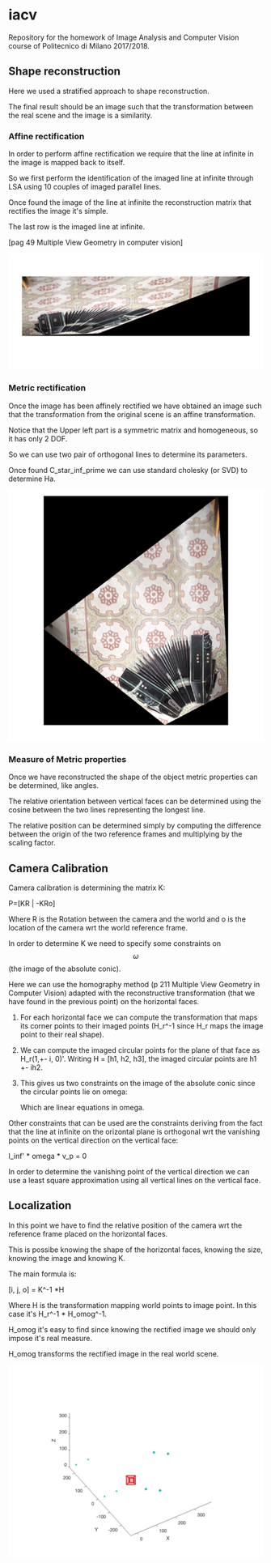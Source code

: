# iacv
Repository for the homework of Image Analysis and Computer Vision course of Politecnico di Milano 2017/2018.  



## Shape reconstruction

Here we used a stratified approach to shape reconstruction.

The final result should be an image such that the transformation between the real scene and the image is a similarity.

### Affine rectification

In order to perform affine rectification we require that the line at infinite in the image is mapped back to itself.

So we first perform the identification of the imaged line at infinite through LSA using 10 couples of imaged parallel lines. 

Once found the image of the line at infinite the reconstruction matrix that rectifies the image it's simple.

The last row is the imaged line at infinite.

[pag 49 Multiple View Geometry in computer vision]

![Alt text](imgs/rectified_img.jpg?raw=true "Affine rectification")

### Metric rectification

Once the image has been affinely rectified we have obtained an image such that the transformation from the original scene is an affine transformation.

Notice that the Upper left part is a symmetric matrix and homogeneous, so it has only 2 DOF.

So we can use two pair of orthogonal lines to determine its parameters. 

Once found C_star_inf_prime we can use standard cholesky (or SVD) to determine Ha.

![Alt text](imgs/shape_rec3.jpg?raw=true "Metric rectification")

### Measure of Metric properties

Once we have reconstructed the shape of the object metric properties can be determined, like angles.

The relative orientation between vertical faces can be determined using the cosine between the two lines representing the longest line.

The relative position can be determined simply by computing the difference between the origin of the two reference frames and multiplying by the scaling factor. 

## Camera Calibration

Camera calibration is determining the matrix K:

P=[KR | -KRo]

Where R is the Rotation between the camera and the world and o is the location of the camera wrt the world reference frame.

In order to determine K we need to specify some constraints on $$\omega$$ (the image of the absolute conic).

Here we can use the homography method (p 211 Multiple View Geometry in Computer Vision) adapted with the reconstructive transformation (that we have found in the previous point) on the horizontal faces.

1. For each horizontal face we can compute the transformation that maps its corner points to their imaged points (H_r^-1  since H_r maps the image point to their real shape).

2. We can compute the imaged circular points for the plane of that face as H_r(1,+- i, 0)'. Writing H = [h1, h2, h3], the imaged circular points are h1 +- ih2.

3. This gives us two constraints on the image of the absolute conic since the circular points lie on omega:

   Which are linear equations in omega.


Other constraints that can be used are the constraints deriving from the fact that the line at infinite on the orizontal plane is orthogonal wrt the vanishing points on the vertical direction on the vertical face:

l_inf' * omega * v_p = 0

In order to determine the vanishing point of the vertical direction we can use a least square approximation using all vertical lines on the vertical face.



## Localization

In this point we have to find the relative position of the camera wrt the reference frame placed on the horizontal faces.

This is possibe knowing the shape of the horizontal faces, knowing the size, knowing the image and knowing K.

The main formula is:

[i, j, o] = K^-1 *H

Where H is the transformation mapping world points to image point. In this case it's H_r^-1 * H_omog^-1.

H_omog it's easy to find since knowing the rectified image we should only impose it's real measure.

H_omog transforms the rectified image in the real world scene.

![Alt text](imgs/cameraLocalization.jpg?raw=true "Camera Localization")



